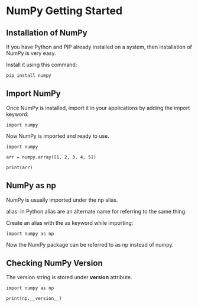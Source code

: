 # NumPy Getting Started

## Installation of NumPy

If you have Python and PIP already installed on a system, then installation of NumPy is very easy.

Install it using this command:

`pip install numpy`

## Import NumPy

Once NumPy is installed, import it in your applications by adding the import keyword:

`import numpy`

Now NumPy is imported and ready to use.

```
import numpy

arr = numpy.array([1, 2, 3, 4, 5])

print(arr)
```

## NumPy as np

NumPy is usually imported under the np alias.

alias: In Python alias are an alternate name for referring to the same thing.

Create an alias with the as keyword while importing:

`import numpy as np`

Now the NumPy package can be referred to as np instead of numpy.

## Checking NumPy Version
The version string is stored under __version__ attribute.

```
import numpy as np

print(np.__version__)
```